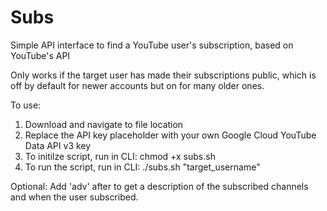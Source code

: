 # Subs
Simple API interface to find a YouTube user's subscription, based on YouTube's API

Only works if the target user has made their subscriptions public, which is off by default for newer accounts but on for many older ones.


To use:
1. Download and navigate to file location
2. Replace the API key placeholder with your own Google Cloud YouTube Data API v3 key
3. To initilze script, run in CLI: chmod +x subs.sh
4. To run the script, run in CLI: ./subs.sh "target_username"

Optional: Add 'adv' after to get a description of the subscribed channels and when the user subscribed.
